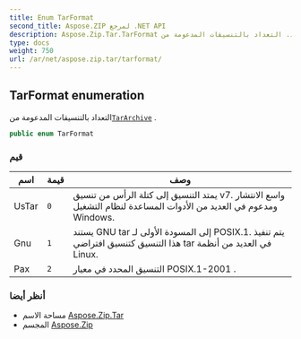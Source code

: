 ```yaml
---
title: Enum TarFormat
second_title: Aspose.ZIP لمرجع .NET API
description: Aspose.Zip.Tar.TarFormat تعداد. التعداد بالتنسيقات المدعومة منTarArchive .
type: docs
weight: 750
url: /ar/net/aspose.zip.tar/tarformat/
---
```

## TarFormat enumeration

التعداد بالتنسيقات المدعومة من[`TarArchive`](../tararchive/) .

```csharp
public enum TarFormat
```

### قيم

| اسم | قيمة | وصف |
| --- | --- | --- |
| UsTar | `0` | يمتد التنسيق إلى كتلة الرأس من تنسيق v7. واسع الانتشار ومدعوم في العديد من الأدوات المساعدة لنظام التشغيل Windows. |
| Gnu | `1` | يستند GNU tar إلى المسودة الأولى لـ POSIX.1. يتم تنفيذ هذا التنسيق كتنسيق افتراضي tar في العديد من أنظمة Linux. |
| Pax | `2` | التنسيق المحدد في معيار POSIX.1-2001 . |

### أنظر أيضا

* مساحة الاسم [Aspose.Zip.Tar](../../aspose.zip.tar/)
* المجسم [Aspose.Zip](../../)



